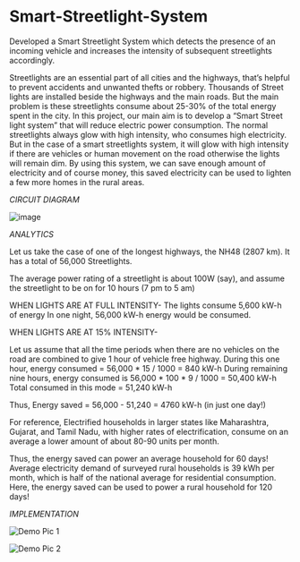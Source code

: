 # Smart-Streetlight-System

Developed a Smart Streetlight System which detects the presence of an incoming vehicle and increases the intensity of subsequent streetlights accordingly.

Streetlights are an essential part of all cities and the highways, that’s helpful to prevent accidents and unwanted thefts or robbery. Thousands of Street lights are installed beside the highways and the main roads. But the main problem is these streetlights consume about 25-30% of the total energy spent in the city. In this project, our main aim is to develop a “Smart Street light system” that will reduce electric power consumption. The normal streetlights always glow with high intensity, who consumes high electricity. But in the case of a smart streetlights system, it will glow with high intensity if there are vehicles or human movement on the road otherwise the lights will remain dim.
By using this system, we can save enough amount of electricity and of course money, this saved electricity can be used to lighten a few more homes in the rural areas.

*CIRCUIT DIAGRAM*

![image](https://github.com/parth1899/Smart-Streetlight-System/assets/121436032/f86d7364-3912-4e1d-8ee0-b3e9e1d35f19)

*ANALYTICS*

Let us take the case of one of the longest highways, the NH48 (2807 km). It has a total of 56,000 Streetlights.

The average power rating of a streetlight is about 100W (say), and assume the streetlight to be on for 10 hours (7 pm to 5 am)

WHEN LIGHTS ARE AT FULL INTENSITY- The lights consume 5,600 kW-h of energy
In one night, 56,000 kW-h energy would be consumed.

WHEN LIGHTS ARE AT 15% INTENSITY- 

Let us assume that all the time periods when there are no vehicles on the road are combined to give 1 hour of vehicle free highway.
During this one hour, energy consumed = 56,000 * 15 / 1000 = 840 kW-h
During remaining nine hours, energy consumed is 56,000 * 100 * 9 / 1000 = 50,400 kW-h
Total consumed in this mode = 51,240 kW-h

Thus, Energy saved = 56,000 - 51,240 = 4760 kW-h (in just one day!)

For reference, Electrified households in larger states like Maharashtra, Gujarat, and Tamil Nadu, with higher rates of electrification, consume on an average a lower amount of about 80-90 units per month. 

Thus, the energy saved can power an average household for 60 days!
Average electricity demand of surveyed rural households is 39 kWh per month, which is half of the national average for residential consumption.
Here, the energy saved can be used to power a rural household for 120 days!


*IMPLEMENTATION*

![Demo Pic 1](https://github.com/parth1899/Smart-Streetlight-System/assets/121436032/21272f17-4cd5-4af7-a762-5b7224b32674)

![Demo Pic 2](https://github.com/parth1899/Smart-Streetlight-System/assets/121436032/ee13b874-00e4-40c4-b3dc-ee4c58083b2b)

